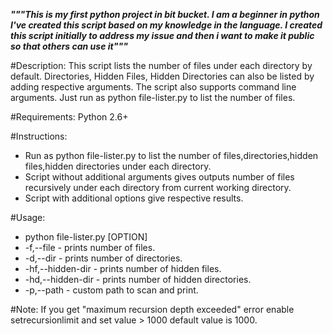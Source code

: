 ***"""This is my first python project in bit bucket. 
I am a beginner in python I've created this script based on my knowledge in the language. 
I created this script initially to address my issue and then i want to make it public so that others can use it"""***

#Description:
This script lists the number of files under each directory by default. 
Directories, Hidden Files, Hidden Directories can also be listed by adding respective arguments. 
The script also supports command line arguments. 
Just run as python file-lister.py to list the number of files. 

#Requirements:
Python 2.6+

#Instructions:
* Run as python file-lister.py to list the number of files,directories,hidden files,hidden directories under each directory.
* Script without additional arguments gives outputs number of files recursively under each directory from current working directory.
* Script with additional options give respective results.

#Usage:
* python file-lister.py [OPTION]
* -f,--file - prints number of files.
* -d,--dir - prints number of directories.
* -hf,--hidden-dir - prints number of hidden files.
* -hd,--hidden-dir - prints number of hidden directories.
* -p,--path - custom path to scan and print.

#Note:
If you get "maximum recursion depth exceeded" error enable setrecursionlimit and set value > 1000 default value is 1000.
